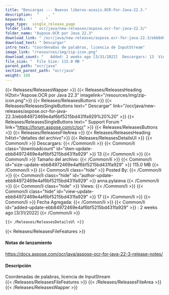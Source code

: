```yaml
---
title: "Descargas --- Nuevos liberos-asasis.OCR-For-Java-22.3." 
description:  "    . " 
keywords:  "    . " 
page_type:  single_release_page
folder_link: " ocr/java/new-releases/aspose.ocr-for-java-22.3/"
folder_name: "Aspose.OCR por Java 22.3"
download_link: " /ocr/java/new-releases/aspose.ocr-for-java-22.3/ebb84972469e4af6bf5215bd431fa929"
download_text: " Descargar"
intro_text: "Coordenadas de palabras, licencia de InputStream"
image_link: "/resources/img/zip-icon.png"
download_count: "   Added: 2 weeks ago [3/31/2022]  Descargars: 13  Views: 16"
file_size: "  File Size: 115.0 MB "
parent_path: "ocr/java"
section_parent_path: "ocr/java"
weight: 168
---
```


{{< Releases/ReleasesWapper >}}
  {{< Releases/ReleasesHeading H2txt="Aspose.OCR por Java 22.3" imagelink="/resources/img/zip-icon.png">}}
  {{< Releases/ReleasesButtons >}}
    {{< Releases/ReleasesSingleButtons text=" Descargar" link="/ocr/java/new-releases/aspose.ocr-for-java-22.3/ebb84972469e4af6bf5215bd431fa929%20%20" >}}
    {{< Releases/ReleasesSingleButtons text=" Support Forum " link="https://forum.aspose.com/c/ocr" >}}
  {{< Releases/ReleasesButtons >}}
  {{< Releases/ReleasesFileArea >}}
    {{< Releases/ReleasesHeading h4txt="detalles del archivo">}}
    {{< Releases/ReleasesDetailsUl >}}
            {{< Common/li  >}} Descargars: {{< /Common/li >}} 
      {{< Common/li class="downloadcount" id="dwn-update-ebb84972469e4af6bf5215bd431fa929" >}} 13 {{< /Common/li >}} 
      {{< Common/li  >}} Tamaño del archivo: {{< /Common/li >}} 
      {{< Common/li id="size-update-ebb84972469e4af6bf5215bd431fa929" >}} 115.0 MB {{< /Common/li >}} 
      {{< Common/li  class="hide" >}} Posted By: {{< /Common/li >}} 
      {{< Common/li class="hide" id="author-update-ebb84972469e4af6bf5215bd431fa929" >}} anna.pylaieva {{< /Common/li >}} 
      {{< Common/li class="hide"  >}} Views: {{< /Common/li >}} 
      {{< Common/li class="hide" id="view-update-ebb84972469e4af6bf5215bd431fa929" >}} 17 {{< /Common/li >}} 
      {{< Common/li  >}} Fecha Agregada: {{< /Common/li >}} 
      {{< Common/li id="added-update-ebb84972469e4af6bf5215bd431fa929" >}} : 2 weeks ago [3/31/2022] {{< /Common/li >}} 

    {{< /Releases/ReleasesDetailsUl >}}

  {{< Releases/ReleasesFileFeatures >}}
      <h4>Notas de lanzamiento</h4><div><a href="https://docs.aspose.com/ocr/java/aspose-ocr-for-java-22-3-release-notes/">https://docs.aspose.com/ocr/java/aspose-ocr-for-java-22-3-release-notes/</a></div><h4>Descripción</h4><div class="HTMLDescription">Coordenadas de palabras, licencia de InputStream</div>
  {{< /Releases/ReleasesFileFeatures >}}
 {{< /Releases/ReleasesFileArea >}}
{{< /Releases/ReleasesWapper >}}


